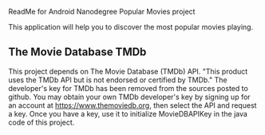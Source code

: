ReadMe for Android Nanodegree Popular Movies project

This application will help you to discover the most popular movies playing.

The Movie Database TMDb
------------------------
This project depends on The Movie Database (TMDb) API.
"This product uses the TMDb API but is not endorsed or certified by TMDb."
The developer's key for TMDb has been removed from the sources posted to github.
You may obtain your own TMDb developer's key by signing up for an account at https://www.themoviedb.org,
then select the API and request a key.
Once you have a key, use it to initialize MovieDBAPIKey in the java code of this project.
